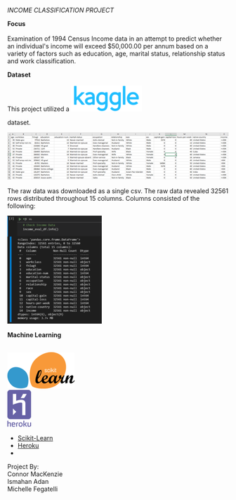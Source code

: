 *INCOME CLASSIFICATION PROJECT*



**Focus** <br><br>
Examination of 1994 Census Income data in an attempt to predict whether an individual's income will exceed $50,000.00 per annum based on a variety of factors such as education, age, marital status, relationship status and work classification.  

**Dataset** <br><br>
This project utilized a ![Kaggle](images/Kaggle_67.png)

dataset.  <br>  

![](images/csv.raw.png)

The raw data was downloaded as a single csv.  The raw data revealed 32561 rows distributed throughout 15 columns.  Columns consisted of the following:  

![](images/Raw.Data_50.png)

 

**Machine Learning** <br><br>

![](images/scikitlearn_50.png)<br>
![](images/heroku_30.png)


- [Scikit-Learn](https://scikit-learn.org/stable/)
- [Heroku](https://www.heroku.com/)
- 



















Project By:  
Connor MacKenzie<br>
Ismahan Adan<br>
Michelle Fegatelli<br>













